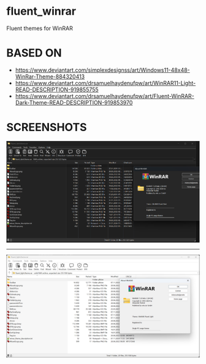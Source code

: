 # fluent_winrar
Fluent themes for WinRAR

# BASED ON

- https://www.deviantart.com/simplexdesignss/art/Windows11-48x48-WinRar-Theme-884320413 <br/>
- https://www.deviantart.com/drsamuelhaydenufpw/art/WinRAR11-Light-READ-DESCRIPTION-919855755 <br/>
- https://www.deviantart.com/drsamuelhaydenufpw/art/Fluent-WinRAR-Dark-Theme-READ-DESCRIPTION-919853970 <br/>

# SCREENSHOTS

<img title="dark" alt="dark" src="/img/dark.png">
<hr/>
<img title="light" alt="light" src="/img/light.png">
